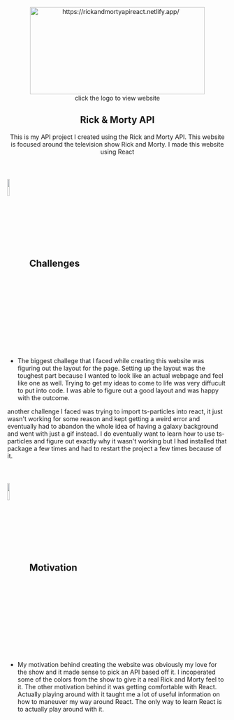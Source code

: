 <p align="center">
  <a href="https://rickandmortyapireact.netlify.app/" target="blank">
    <img src="https://1000logos.net/wp-content/uploads/2022/03/Rick-and-Morty.png" alt="https://rickandmortyapireact.netlify.app/" height="200" width="400">
  </a><br>
 click the logo to view website
</p>
<h2 align="center">Rick & Morty API </h2>  
<p align="center">
This is my API project I created using the Rick and Morty API. This website is focused around the television show Rick and Morty. I made this website using React</p>

## <br><img src='https://th.bing.com/th/id/OIP.vDZoRZP0AgiBz3GdUdYFSwHaFN?pid=ImgDet&rs=1' style='display:inline;vertical-align:middle;;vertical-align:middle;width:10%;" />'>Challenges
- The biggest challege that I faced while creating this website was figuring out the layout for the page. Setting up the layout was the toughest part because I wanted to look like an actual webpage and feel like one as well. Trying to get my ideas to come to life was very diffucult to put into code. I was able to figure out a good layout and was happy with the outcome. 

another challenge I faced was trying to import ts-particles into react, it just wasn't working for some reason and kept getting a weird error and eventually had to abandon the whole idea of having a galaxy background and went with just a gif instead. I do eventually want to learn how to use ts-particles and figure out exactly why it wasn't working but I had installed that package a few times and had to restart the project a few times because of it. 

## <br><img src='https://pngimg.com/uploads/rick_morty/rick_morty_PNG8.png' style='display:inline;vertical-align:middle;;vertical-align:middle;width:10%;" />'>Motivation
- My motivation behind creating the website was obviously my love for the show and it made sense to pick an API based off it. I incoperated some of the colors from the show to give it a real Rick and Morty feel to it. The other motivation behind it was getting comfortable with React. Actually playing around with it taught me a lot of useful information on how to maneuver my way around React. The only way to learn React is to actually play around with it. 
